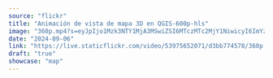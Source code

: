 ```yaml
---
source: "flickr"
title: "Animación de vista de mapa 3D en QGIS-600p-hls"
image: "360p.mp4?s=eyJpIjo1Mzk3NTY1MjA3MSwiZSI6MTczMTc2MjY1NiwicyI6ImYzMjEwNDViODc2MGJhNmM5ZjkzYmE3YjcyM2Y5MzY2MDFiNzcwZGYiLCJ2IjoxfQ.mp4"
date: "2024-09-06"
link: "https://live.staticflickr.com/video/53975652071/d3bb774578/360p.mp4?s=eyJpIjo1Mzk3NTY1MjA3MSwiZSI6MTczMTc2MjY1NiwicyI6ImYzMjEwNDViODc2MGJhNmM5ZjkzYmE3YjcyM2Y5MzY2MDFiNzcwZGYiLCJ2IjoxfQ"
draft: "true"
showcase: "map"
---
```

